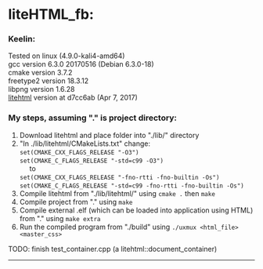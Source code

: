 # liteHTML_fb:

### Keelin:

Tested on linux (4.9.0-kali4-amd64)           <br/>
gcc version 6.3.0 20170516 (Debian 6.3.0-18)  <br/>
cmake version 3.7.2                           <br/>
freetype2 version 18.3.12                     <br/>
libpng version 1.6.28                         <br/>
[litehtml](https://github.com/litehtml/litehtml) version at d7cc6ab (Apr 7, 2017)

### My steps, assuming "." is project directory:
1. Download litehtml and place folder into "./lib/" directory
2. "In ./lib/litehtml/CMakeLists.txt" change:          </br>
    `set(CMAKE_CXX_FLAGS_RELEASE "-O3")`               </br>
    `set(CMAKE_C_FLAGS_RELEASE "-std=c99 -O3")`        </br>&nbsp;&nbsp;&nbsp;&nbsp;
        to                                             </br>
    `set(CMAKE_CXX_FLAGS_RELEASE "-fno-rtti -fno-builtin -Os")`               </br>
    `set(CMAKE_C_FLAGS_RELEASE "-std=c99 -fno-rtti -fno-builtin -Os")`
3. Compile litehtml from "./lib/litehtml/" using `cmake .` then `make`
4. Compile project from "." using `make`
5. Compile external .elf (which can be loaded into application using HTML) from "." using `make extra`
6. Run the compiled program from "./build" using `./uxmux <html_file> <master_css>`

TODO: finish test_container.cpp (a litehtml::document_container)

---
